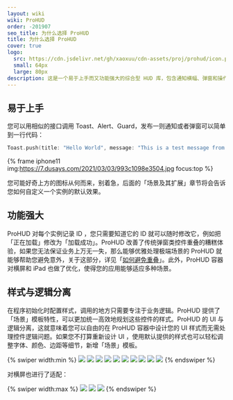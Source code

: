 ```yaml
---
layout: wiki
wiki: ProHUD
order: -201907
seo_title: 为什么选择 ProHUD
title: 为什么选择 ProHUD
cover: true
logo:
  src: https://cdn.jsdelivr.net/gh/xaoxuu/cdn-assets/proj/prohud/icon.png
  small: 64px
  large: 80px
description: 这是一个易于上手而又功能强大的综合型 HUD 库，包含通知横幅、弹窗和操作表。使用 ProHUD 能够轻松管理多个 HUD 实例、更新数据或避免重叠。您还可以完全定制 UI 样式以满足业务要求。
---
```



## 易于上手

您可以用相似的接口调用 Toast、Alert、Guard，发布一则通知或者弹窗可以简单到一行代码：

```swift
Toast.push(title: "Hello World", message: "This is a test message from ProHUD.")
```


{% frame iphone11 img:https://7.dusays.com/2021/03/03/993c1098e3504.jpg focus:top %}

您可能好奇上方的图标从何而来，别着急，后面的「场景及其扩展」章节将会告诉您如何自定义一个实例的默认效果。


## 功能强大

ProHUD 对每个实例记录 ID ，您只需要知道它的 ID 就可以随时修改它，例如把「正在加载」修改为「加载成功」。ProHUD 改善了传统弹窗类控件重叠的糟糕体验，如果您无法保证业务上万无一失，那么能够优雅处理极端场景的 ProHUD 就能够帮助您避免意外，关于这部分，详见「[如何避免重叠](/wiki/prohud/alert/#如何避免重叠)」。此外，ProHUD 容器对横屏和 iPad 也做了优化，使得您的应用能够适应多种场景。

## 样式与逻辑分离

在程序初始化时配置样式，调用的地方只需要专注于业务逻辑。ProHUD 提供了「场景」模板特性，可以更加统一高效地规划这些控件的样式。ProHUD 的 UI 与逻辑分离，这就意味着您可以自由的在 ProHUD 容器中设计您的 UI 样式而无需处理控件逻辑问题。如果您不打算重新设计 UI ，使用默认提供的样式也可以轻松调整字体、颜色、边距等细节，新增「场景」模板。

{% swiper width:min %}
![](https://cdn.jsdelivr.net/gh/xaoxuu/cdn-assets/proj/prohud/screenshot01.png)
![](https://cdn.jsdelivr.net/gh/xaoxuu/cdn-assets/proj/prohud/screenshot02.png)
![](https://cdn.jsdelivr.net/gh/xaoxuu/cdn-assets/proj/prohud/screenshot03.png)
![](https://cdn.jsdelivr.net/gh/xaoxuu/cdn-assets/proj/prohud/screenshot04.png)
![](https://cdn.jsdelivr.net/gh/xaoxuu/cdn-assets/proj/prohud/screenshot05.png)
![](https://cdn.jsdelivr.net/gh/xaoxuu/cdn-assets/proj/prohud/screenshot06.png)
![](https://cdn.jsdelivr.net/gh/xaoxuu/cdn-assets/proj/prohud/screenshot07.png)
![](https://cdn.jsdelivr.net/gh/xaoxuu/cdn-assets/proj/prohud/screenshot08.png)
![](https://cdn.jsdelivr.net/gh/xaoxuu/cdn-assets/proj/prohud/screenshot09.png)
![](https://cdn.jsdelivr.net/gh/xaoxuu/cdn-assets/proj/prohud/screenshot10.png)
{% endswiper %}

对横屏也进行了适配：

{% swiper width:max %}
![](https://cdn.jsdelivr.net/gh/xaoxuu/cdn-assets/proj/prohud/screenshot11.png)
![](https://cdn.jsdelivr.net/gh/xaoxuu/cdn-assets/proj/prohud/screenshot12.png)
![](https://cdn.jsdelivr.net/gh/xaoxuu/cdn-assets/proj/prohud/screenshot13.png)
{% endswiper %}
